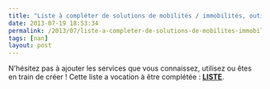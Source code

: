 ```yaml
---
title: "Liste à compléter de solutions de mobilités / immobilités, outils de compréhension, d'analyse et d'optimisation"
date: 2013-07-19 18:53:34
permalink: /2013/07/liste-a-completer-de-solutions-de-mobilites-immobilites-outils-de-comprehension-danalyse-et-doptimis.html
tags: [nan]
layout: post
---
```


<p>N'hésitez pas à ajouter les services que vous connaissez, utilisez ou êtes en train de créer ! Cette liste a vocation à être complétée : <strong><a href="https://docs.google.com/document/d/1YCEsajQkD6yvdSmX25BYys04UiE--lKQWL2YtZF09sI/edit?usp=sharing" target="_blank">LISTE</a></strong>.</p> <p> </p>
